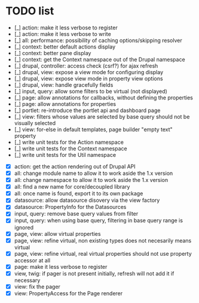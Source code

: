 # TODO list

 *  [_] action: make it less verbose to register
 *  [_] action: make it less verbose to write
 *  [_] all: performance: possibility of caching options/skipping resolver
 *  [_] context: better default actions display
 *  [_] context: better pane display
 *  [_] context: get the Context namespace out of the Drupal namespace
 *  [_] drupal, controller: access check (csrf?) for ajax refresh
 *  [_] drupal, view: expose a view mode for configuring display
 *  [_] drupal, view: expose view mode in property view options
 *  [_] drupal, view: handle gracefully fields
 *  [_] input, query: allow some filters to be virtual (not displayed)
 *  [_] page: allow annotations for callbacks, without defining the properties
 *  [_] page: allow annotations for properties
 *  [_] portlet: re-introduce the portlet api and dashboard page
 *  [_] view: filters whose values are selected by base query should not be visually selected
 *  [_] view: for-else in default templates, page builder "empty text" property
 *  [_] write unit tests for the Action namespace
 *  [_] write unit tests for the Context namespace
 *  [_] write unit tests for the Util namespace
 *  [x] action: get the action rendering out of Drupal API
 *  [x] all: change module name to allow it to work aside the 1.x version
 *  [x] all: change namespace to allow it to work aside the 1.x version
 *  [x] all: find a new name for core/decoupled library
 *  [x] all: once name is found, export it to its own package
 *  [x] datasource: allow datasource disovery via the view factory
 *  [x] datasource: PropertyInfo for the Datasources
 *  [x] input, query: remove base query values from filter
 *  [x] input, query: when using base query, filtering in base query range is ignored
 *  [x] page, view: allow virtual properties
 *  [x] page, view: refine virtual, non existing types does not necesarily means virtual
 *  [x] page, view: refine virtual, real virtual properties should not use property accessor at all
 *  [x] page: make it less verbose to register
 *  [x] view, twig: if pager is not present initially, refresh will not add it if necessary
 *  [x] view: fix the pager
 *  [x] view: PropertyAccess for the Page renderer
